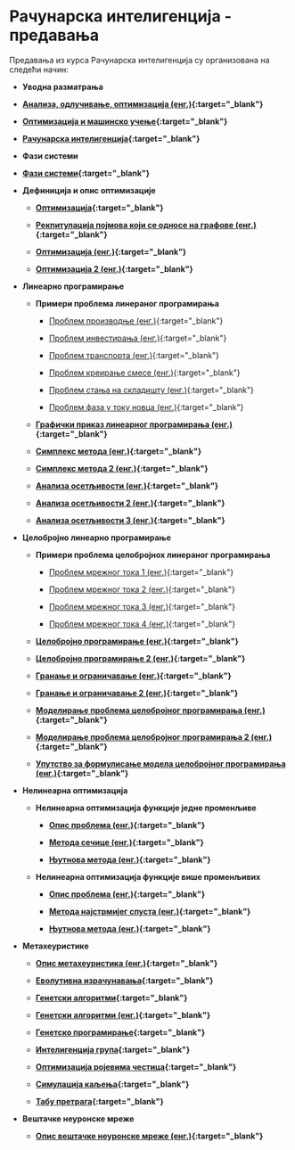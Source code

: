 # Рачунарска интелигенција - предавања

Предавања из курса Рачунарска интелигенција су организована на следећи начин:

- **Уводна разматрања**

- **[Анализа, одлучивање, оптимизација (енг.)](prezentacije/01-uvod/01_uvod_eng.pdf){:target="_blank"}**

- **[Оптимизација и машинско учење](prezentacije/01-uvod/02-optimizacija-i-masinsko-ucenje.pdf){:target="_blank"}**

- **[Рачунарска интелигенција](prezentacije/01-uvod/03-uvod-u-racunarsku-inteligenciju.pdf){:target="_blank"}**

- **Фази системи**

- **[Фази системи](prezentacije/02-fazi-sistemi/01-fazi-sistemi.pdf){:target="_blank"}**

- **Дефиниција и опис оптимизације**

  - **[Оптимизација](prezentacije/03-optimizacija/01-optimizacija-uvod.pdf){:target="_blank"}**

  - **[Рекпитулација појмова који се односе на графове (енг.)](prezentacije/03-optimizacija/02-grafovi-uvod-eng.pdf){:target="_blank"}**

  - **[Оптимизација (енг.)](prezentacije/03-optimizacija/03-optimizacija-uvod-1-eng.pdf){:target="_blank"}**

  - **[Оптимизација 2 (енг.)](prezentacije/03-optimizacija/04-optimizacija-uvod-2-eng.pdf){:target="_blank"}**

- **Линеарно програмирање**

  - **Примери проблема линераног програмирања**

    - [Проблем производње (енг.)](prezentacije/04-linearno-i-celobrojno-programiranje/04-01-linearno-programiranje/01-linearno-programiranje-proizvodnja-primer-eng.pdf){:target="_blank"}

    - [Проблем инвестирања (енг.)](prezentacije/04-linearno-i-celobrojno-programiranje/04-01-linearno-programiranje/02-linearno-programiranje-investirranje-primer-eng.pdf){:target="_blank"}

    - [Проблем транспорта (енг.)](prezentacije/04-linearno-i-celobrojno-programiranje/04-01-linearno-programiranje/03-linearno-programiranje-transport-primer-eng.pdf){:target="_blank"}

    - [Проблем креирање смесе (енг.)](prezentacije/04-linearno-i-celobrojno-programiranje/04-01-linearno-programiranje/04-linearno-programiranje-mesanje-primer-eng.pdf){:target="_blank"}
  
    - [Проблем стања на складишту (енг.)](prezentacije/04-linearno-i-celobrojno-programiranje/04-01-linearno-programiranje/05-linearno-programiranje-skladiste-primer-eng.pdf){:target="_blank"}
  
    - [Проблем фаза у току новца (енг.)](prezentacije/04-linearno-i-celobrojno-programiranje/04-01-linearno-programiranje/06-linearno-programiranje-faze-toka-novca-primer-eng.pdf){:target="_blank"}

  - **[Графички приказ линеарног програмирања (енг.)](prezentacije/04-linearno-i-celobrojno-programiranje/04-01-linearno-programiranje/07-linearno-programiranje-graficko-eng-gur.pdf){:target="_blank"}**

  - **[Симплекс метода (енг.)](prezentacije/04-linearno-i-celobrojno-programiranje/04-01-linearno-programiranje/08-simpleks-metoda-eng.pdf){:target="_blank"}**

  - **[Симплекс метода 2 (енг.)](prezentacije/04-linearno-i-celobrojno-programiranje/04-01-linearno-programiranje/08-simpleks-metoda-eng-gur.pdf){:target="_blank"}**

  - **[Анализа осетљивости (енг.)](prezentacije/04-linearno-i-celobrojno-programiranje/04-01-linearno-programiranje/09-analiza-osetljivosti-1-eng.pdf){:target="_blank"}**

  - **[Анализа осетљивости 2 (енг.)](prezentacije/04-linearno-i-celobrojno-programiranje/04-01-linearno-programiranje/10-analiza-osetljivosti-2-eng.pdf){:target="_blank"}**

  - **[Анализа осетљивости 3 (енг.)](prezentacije/04-linearno-i-celobrojno-programiranje/04-01-linearno-programiranje/10-analiza-osetljivosti-2-eng-gur.pdf){:target="_blank"}**

- **Целобројно линеарно програмирање**

  - **Примери проблема целобројнох линераног програмирања**

    - [Проблем мрежног тока 1 (енг.)](prezentacije/04-linearno-i-celobrojno-programiranje/04-02-celobrojno-programiranje/04-mezni-tok-primer-1-eng.pdf){:target="_blank"}

    - [Проблем мрежног тока 2 (енг.)](prezentacije/04-linearno-i-celobrojno-programiranje/04-02-celobrojno-programiranje/05-mrezni-tok-primer-2-eng.pdf){:target="_blank"}

    - [Проблем мрежног тока 3 (енг.)](prezentacije/04-linearno-i-celobrojno-programiranje/04-02-celobrojno-programiranje/06-merzni-tok-primer-3-eng.pdf){:target="_blank"}

    - [Проблем мрежног тока 4 (енг.)](prezentacije/04-linearno-i-celobrojno-programiranje/04-02-celobrojno-programiranje/07-merzni-tok-primer-4-eng.pdf){:target="_blank"}

  - **[Целобројно програмирање (енг.)](prezentacije/04-linearno-i-celobrojno-programiranje/04-02-celobrojno-programiranje/01-celobrojno-programiranje-eng.pdf){:target="_blank"}**

  - **[Целобројно програмирање 2 (енг.)](prezentacije/04-linearno-i-celobrojno-programiranje/04-02-celobrojno-programiranje/01-celobrojno-programiranje-eng-mit.pdf){:target="_blank"}**

  - **[Гранање и ограничавање (енг.)](prezentacije/04-linearno-i-celobrojno-programiranje/04-02-celobrojno-programiranje/02-grananje-i-ogranicavanje-eng.pdf){:target="_blank"}**

  - **[Гранање и ограничавање 2 (енг.)](prezentacije/04-linearno-i-celobrojno-programiranje/04-02-celobrojno-programiranje/02-grananje-i-ogranicavanje-i-lr-eng-mit.pdf){:target="_blank"}**

  - **[Моделирање проблема целобројног програмирања (енг.)](prezentacije/04-linearno-i-celobrojno-programiranje/04-02-celobrojno-programiranje/08-razni-problemi-celobrojnog-programiranja-eng.pdf){:target="_blank"}**

  - **[Моделирање проблема целобројног програмирања 2 (енг.)](prezentacije/04-linearno-i-celobrojno-programiranje/04-02-celobrojno-programiranje/08-razni-problemi-celobrojnog-programiranja-eng-mit.pdf){:target="_blank"}**

  - **[Упутство за формулисање модела целобројног програмирања (енг.)](prezentacije/04-linearno-i-celobrojno-programiranje/04-02-celobrojno-programiranje/09-uputstvo-za-formulisanje-ilp-modela-eng.pdf){:target="_blank"}**

- **Нелинеарна оптимизација**

  - **Нелинеарна оптимизација функције једне променљиве**
  
    - **[Опис проблема (енг.)](prezentacije/05-nelinearna-optimizacija/05-01-univarijabilna-nelinearna-optimizacija/01-nelinearna-optimizacija-uvod-eng.pdf){:target="_blank"}**

    - **[Метода сечице (енг.)](prezentacije/05-nelinearna-optimizacija/05-01-univarijabilna-nelinearna-optimizacija/02-nelinearna-optimizacija-secica-eng%20.pdf){:target="_blank"}**

    - **[Њутнова метода (енг.)](prezentacije/05-nelinearna-optimizacija/05-01-univarijabilna-nelinearna-optimizacija/03-nelinearna-optimizacija-njutn-eng.pdf){:target="_blank"}**

  - **Нелинеарна оптимизација функције више променљивих**
  
    - **[Опис проблема (енг.)](prezentacije/05-nelinearna-optimizacija/05-02-multivarijabilna-nelinearna-optimizacija/01-nelinearna-optimizacija-uvod-eng.pdf){:target="_blank"}**

    - **[Метода најстрмијег спуста (енг.)](prezentacije/05-nelinearna-optimizacija/05-02-multivarijabilna-nelinearna-optimizacija/02-nelinearna-optimizacija-najstrmiji-spust-eng%20.pdf){:target="_blank"}**

    - **[Њутнова метода (енг.)](prezentacije/05-nelinearna-optimizacija/05-02-multivarijabilna-nelinearna-optimizacija/03-nelinearna-optimizacija-njutn-eng.pdf){:target="_blank"}**

- **Метахеуристике**

  - **[Опис метахеуристика (енг.)](prezentacije/06-metaheuristike/01-metaheuristike-eng.pdf){:target="_blank"}**

  - **[Еволутивна израчунавања](prezentacije/06-metaheuristike/02-evolutivna-izracunavanja.pdf){:target="_blank"}**

  - **[Генетски алгоритми](prezentacije/06-metaheuristike/03-genetski-algoritmi.pdf){:target="_blank"}**

  - **[Генетски алгоритми (енг.)](prezentacije/06-metaheuristike/03-genettski-algoritmi-eng.pdf){:target="_blank"}**

  - **[Генетско програмирање](prezentacije/06-metaheuristike/04-genetsko-programiranje.pdf){:target="_blank"}**

  - **[Интелигенција група](prezentacije/06-metaheuristike/05-inteligencija-grupa.pdf){:target="_blank"}**

  - **[Оптимизација ројевима честица](prezentacije/06-metaheuristike/06-optimizacija-rojevima-cestica.pdf){:target="_blank"}**

  - **[Симулација каљења](prezentacije/06-metaheuristike/07-simulacija-kaljenja-eng.pdf){:target="_blank"}**

  - **[Табу претрага](prezentacije/06-metaheuristike/08-tabu-pretraga-eng.pdf){:target="_blank"}**

- **Вештачке неуронске мреже**

  - **[Опис вештачке неуронске мреже (енг.)](prezentacije/07-vestacke-neuronske-mreze/01-vestacke-neuronske-mreze.pdf){:target="_blank"}**
